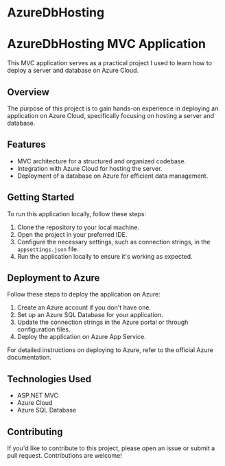 # AzureDbHosting

# AzureDbHosting MVC Application

This MVC application serves as a practical project I used to learn how to deploy a server and database on Azure Cloud.

## Overview

The purpose of this project is to gain hands-on experience in deploying an application on Azure Cloud, specifically focusing on hosting a server and database.

## Features

- MVC architecture for a structured and organized codebase.
- Integration with Azure Cloud for hosting the server.
- Deployment of a database on Azure for efficient data management.

## Getting Started

To run this application locally, follow these steps:

1. Clone the repository to your local machine.
2. Open the project in your preferred IDE.
3. Configure the necessary settings, such as connection strings, in the `appsettings.json` file.
4. Run the application locally to ensure it's working as expected.

## Deployment to Azure

Follow these steps to deploy the application on Azure:

1. Create an Azure account if you don't have one.
2. Set up an Azure SQL Database for your application.
3. Update the connection strings in the Azure portal or through configuration files.
4. Deploy the application on Azure App Service.

For detailed instructions on deploying to Azure, refer to the official Azure documentation.

## Technologies Used

- ASP.NET MVC
- Azure Cloud
- Azure SQL Database

## Contributing

If you'd like to contribute to this project, please open an issue or submit a pull request. Contributions are welcome!




